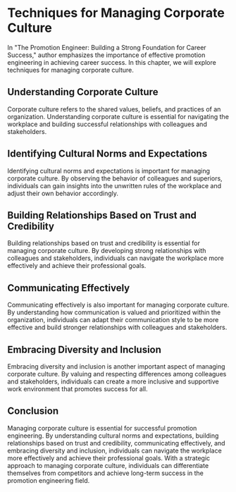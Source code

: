 Techniques for Managing Corporate Culture
==================================================================================

In "The Promotion Engineer: Building a Strong Foundation for Career Success," author emphasizes the importance of effective promotion engineering in achieving career success. In this chapter, we will explore techniques for managing corporate culture.

Understanding Corporate Culture
-------------------------------

Corporate culture refers to the shared values, beliefs, and practices of an organization. Understanding corporate culture is essential for navigating the workplace and building successful relationships with colleagues and stakeholders.

Identifying Cultural Norms and Expectations
-------------------------------------------

Identifying cultural norms and expectations is important for managing corporate culture. By observing the behavior of colleagues and superiors, individuals can gain insights into the unwritten rules of the workplace and adjust their own behavior accordingly.

Building Relationships Based on Trust and Credibility
-----------------------------------------------------

Building relationships based on trust and credibility is essential for managing corporate culture. By developing strong relationships with colleagues and stakeholders, individuals can navigate the workplace more effectively and achieve their professional goals.

Communicating Effectively
-------------------------

Communicating effectively is also important for managing corporate culture. By understanding how communication is valued and prioritized within the organization, individuals can adapt their communication style to be more effective and build stronger relationships with colleagues and stakeholders.

Embracing Diversity and Inclusion
---------------------------------

Embracing diversity and inclusion is another important aspect of managing corporate culture. By valuing and respecting differences among colleagues and stakeholders, individuals can create a more inclusive and supportive work environment that promotes success for all.

Conclusion
----------

Managing corporate culture is essential for successful promotion engineering. By understanding cultural norms and expectations, building relationships based on trust and credibility, communicating effectively, and embracing diversity and inclusion, individuals can navigate the workplace more effectively and achieve their professional goals. With a strategic approach to managing corporate culture, individuals can differentiate themselves from competitors and achieve long-term success in the promotion engineering field.
